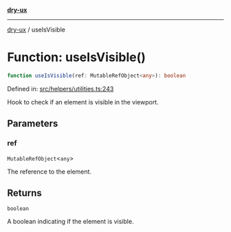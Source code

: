 [**dry-ux**](../README.md)

***

[dry-ux](../globals.md) / useIsVisible

# Function: useIsVisible()

```ts
function useIsVisible(ref: MutableRefObject<any>): boolean
```

Defined in: [src/helpers/utilities.ts:243](https://github.com/navedr/dry-ux/blob/86c22f6b530b5213bb68b86926f9eb34d851fb9f/src/helpers/utilities.ts#L243)

Hook to check if an element is visible in the viewport.

## Parameters

### ref

`MutableRefObject`\<`any`\>

The reference to the element.

## Returns

`boolean`

A boolean indicating if the element is visible.
